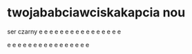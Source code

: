 # twojababciawciskakapcia nou
ser czarny
e
e
e
e
e
e
e
e
e
e
e
e
e
e
e
e

e
e
e
e
e
e
e
e
e
e
e
e
e
e
e
e
